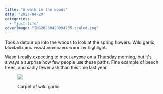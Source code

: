 ```yaml
---
title: "A walk in the woods"
date: "2023-04-20"
categories: 
  - "just-life"
coverImage: "IMG20230420094735-scaled.jpg"
---
```


Took a detour up into the woods to look at the spring flowers. Wild garlic, bluebells and wood anemones were the highlight.

Wasn't really expecting to meet anyone on a Thursday morning, but it's always a surprise how few people use these paths. Fine example of beech trees, and sadly fewer ash than this time last year.

<figure>

![](images/IMG20230420093211-1024x595.jpg)

<figcaption>

Carpet of wild garlic

</figcaption>

</figure>
